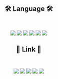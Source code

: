 <h2 align="center"><b>🛠️ Language 🛠️</b></h2>
</br>
<p align="center">
<a href=""><img src="https://img.shields.io/badge/C Sharp-purple?style=for-the-badge&logo=csharp&logoColor=white"/></a>
<a href=""><img src="https://img.shields.io/badge/html5-E34F26?style=for-the-badge&logo=html5&logoColor=white"></a>
<a href=""><img src="https://img.shields.io/badge/css-1572B6?style=for-the-badge&logo=css3&logoColor=white"></a>
<a href=""><img src="https://img.shields.io/badge/javascript-F7DF1E?style=for-the-badge&logo=javascript&logoColor=black"></a>
<a href=""><img src="https://img.shields.io/badge/node.js-339933?style=for-the-badge&logo=Node.js&logoColor=white"></a>
<a href=""><img src="https://img.shields.io/badge/python-3776AB?style=for-the-badge&logo=python&logoColor=white"></a>


<h2 align="center"><b>🔗 Link 🔗</b></h2>
</br>
<p align="center">
<a href="https://www.youtube.com/@fom_"><img src="https://img.shields.io/badge/Youtube-FF0000?style=for-the-badge&logo=Youtube&logoColor=white"/></a>
<a href="https://www.instagram.com/error1022_"><img src="https://img.shields.io/badge/Instagram-E4405F?style=for-the-badge&logo=Instagram&logoColor=white"/></a>
<a href="https://discord.gg/DSYxfPRxrA"><img src="https://img.shields.io/badge/Discord-5865F2?style=for-the-badge&logo=Discord&logoColor=white"/></a>
<a href="https://t.me/goup_app"><img src="https://img.shields.io/badge/Telegram-26A5E4?style=for-the-badge&logo=Telegram&logoColor=white"/></a>
<a href="mailto:goup-app@proton.me"><img src="https://img.shields.io/badge/Proton Mail-6D4AFF?style=for-the-badge&logo=Proton Mail&logoColor=white"/></a>
